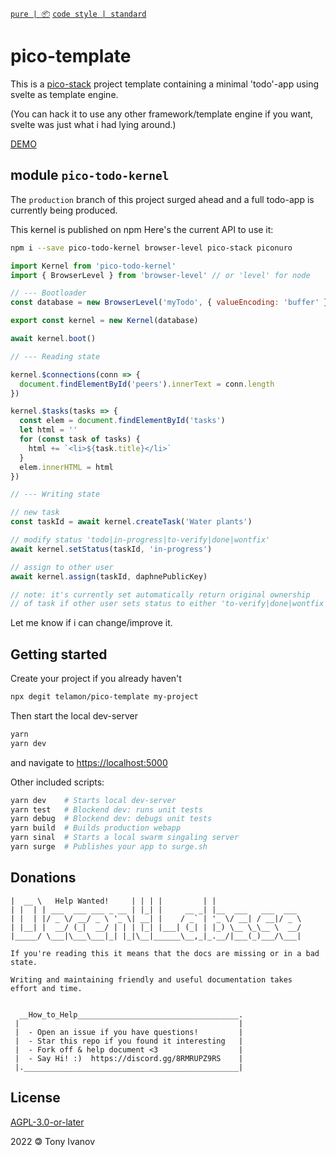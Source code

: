 [`pure | 📦`](https://github.com/telamon/create-pure)
[`code style | standard`](https://standardjs.com/)

# pico-template

This is a [pico-stack](https://github.com/telamon/picostack) project template
containing a minimal 'todo'-app using svelte
as template engine.

(You can hack it to use any other framework/template engine if you want, svelte was just what i had lying around.)

[DEMO](https://pico-todo.surge.sh/)

## module `pico-todo-kernel`
The `production` branch of this project surged ahead and a full todo-app
is currently being produced.

This kernel is published on npm
Here's the current API to use it:
```bash
npm i --save pico-todo-kernel browser-level pico-stack piconuro
```

```js
import Kernel from 'pico-todo-kernel'
import { BrowserLevel } from 'browser-level' // or 'level' for node

// --- Bootloader
const database = new BrowserLevel('myTodo', { valueEncoding: 'buffer' })

export const kernel = new Kernel(database)

await kernel.boot()

// --- Reading state

kernel.$connections(conn => {
  document.findElementById('peers').innerText = conn.length
})

kernel.$tasks(tasks => {
  const elem = document.findElementById('tasks')
  let html = ''
  for (const task of tasks) {
    html += `<li>${task.title}</li>`
  }
  elem.innerHTML = html
})

// --- Writing state

// new task
const taskId = await kernel.createTask('Water plants')

// modify status 'todo|in-progress|to-verify|done|wontfix'
await kernel.setStatus(taskId, 'in-progress')

// assign to other user
await kernel.assign(taskId, daphnePublicKey)

// note: it's currently set automatically return original ownership
// of task if other user sets status to either 'to-verify|done|wontfix'
```

Let me know if i can change/improve it.

## Getting started

Create your project if you already haven't

```bash
npx degit telamon/pico-template my-project
```

Then start the local dev-server

```bash
yarn
yarn dev
```

and navigate to [https://localhost:5000](https://localhost:5000)

Other included scripts:

```bash
yarn dev    # Starts local dev-server
yarn test   # Blockend dev: runs unit tests
yarn debug  # Blockend dev: debugs unit tests
yarn build  # Builds production webapp
yarn sinal  # Starts a local swarm singaling server
yarn surge  # Publishes your app to surge.sh
```

## Donations

```ad
|  __ \   Help Wanted!     | | | |         | |
| |  | | ___  ___ ___ _ __ | |_| |     __ _| |__  ___   ___  ___
| |  | |/ _ \/ __/ _ \ '_ \| __| |    / _` | '_ \/ __| / __|/ _ \
| |__| |  __/ (_|  __/ | | | |_| |___| (_| | |_) \__ \_\__ \  __/
|_____/ \___|\___\___|_| |_|\__|______\__,_|_.__/|___(_)___/\___|

If you're reading this it means that the docs are missing or in a bad state.

Writing and maintaining friendly and useful documentation takes
effort and time.


  __How_to_Help____________________________________.
 |                                                 |
 |  - Open an issue if you have questions!         |
 |  - Star this repo if you found it interesting   |
 |  - Fork off & help document <3                  |
 |  - Say Hi! :)  https://discord.gg/8RMRUPZ9RS    |
 |.________________________________________________|
```

## License

[AGPL-3.0-or-later](./LICENSE)

2022 &#x1f12f; Tony Ivanov
